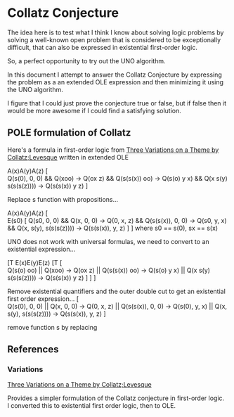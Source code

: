 # Collatz Conjecture

The idea here is to test what I think I know about solving logic problems 
by solving a well-known open problem that is considered to be exceptionally difficult, 
that can also be expressed in existential first-order logic.  

So, a perfect opportunity to try out the UNO algorithm.

In this document I attempt to answer the Collatz Conjecture by expressing the 
problem as a an extended OLE expression and then minimizing it using the UNO algorithm.  

I figure that I could just prove the conjecture true or false, 
but if false then it would be more awesome if I could find a satisfying solution.  




## POLE formulation of Collatz 
Here's a formula in first-order logic from [Three Variations on a Theme by Collatz;Levesque](https://www.cs.toronto.edu/~hector/Papers/Collatz/variations.pdf) 
written in extended OLE

A(x)A(y)A(z)
[	
	Q(s(0), 0, 0) 
	&&	Q(xoo) -> Q(ox z) 
	&&	Q(s(s(x)) oo) -> Q(s(o) y x) 
	&&	Q(x s(y) s(s(s(z)))) -> Q(s(s(x)) y z)
]

Replace s function with propositions...

A(x)A(y)A(z)
[	
	E(s0)
	[
		Q(s0, 0, 0) 
		&&	Q(x, 0, 0) -> Q(0, x, z) 
		&&	Q(s(s(x)), 0, 0) -> Q(s0, y, x) 
		&&	Q(x, s(y), s(s(s(z)))) -> Q(s(s(x)), y, z)
	]
]
where s0 == s(0), sx == s(x)




UNO does not work with universal formulas, we need to convert to an existential expression...

[T 
	E(x)E(y)E(z) 
	[T 
		[	
			Q(s(o) oo) 
			||	Q(xoo) -> Q(ox z) 
			||	Q(s(s(x)) oo) -> Q(s(o) y x) 
			||	Q(x s(y) s(s(s(z)))) -> Q(s(s(x)) y z)
		]
	]
]

Remove existential quantifiers and the outer double cut to get an existential first order expression...
[	
	Q(s(0), 0, 0) 
	||	Q(x, 0, 0) -> Q(0, x, z) 
	||	Q(s(s(x)), 0, 0) -> Q(s(0), y, x) 
	||	Q(x, s(y), s(s(s(z)))) -> Q(s(s(x)), y, z)
]

remove function s by replacing 




## References

### Variations
[Three Variations on a Theme by Collatz;Levesque](https://www.cs.toronto.edu/~hector/Papers/Collatz/variations.pdf)

Provides a simpler formulation of the Collatz conjecture in first-order logic.  
I converted this to existential first order logic, then to OLE.  
